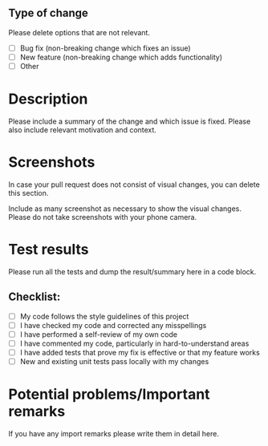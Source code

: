 ## Type of change

Please delete options that are not relevant.

- [ ] Bug fix (non-breaking change which fixes an issue)
- [ ] New feature (non-breaking change which adds functionality)
- [ ] Other

# Description

Please include a summary of the change and which issue is fixed. Please also include relevant motivation and context. 

# Screenshots

In case your pull request does not consist of visual changes, you can delete this section. 

Include as many screenshot as necessary to show the visual changes. Please do not take screenshots with your phone camera.

# Test results

Please run all the tests and dump the result/summary here in a code block.

## Checklist:

- [ ] My code follows the style guidelines of this project
- [ ] I have checked my code and corrected any misspellings
- [ ] I have performed a self-review of my own code
- [ ] I have commented my code, particularly in hard-to-understand areas
- [ ] I have added tests that prove my fix is effective or that my feature works
- [ ] New and existing unit tests pass locally with my changes

# Potential problems/Important remarks

If you have any import remarks please write them in detail here.